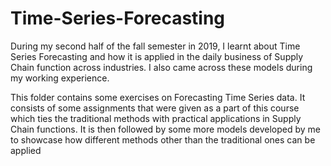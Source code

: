 # Time-Series-Forecasting
During my  second half of the fall semester in 2019, I learnt about Time Series Forecasting and how it is applied in the daily business of Supply Chain function across industries. I also came across these models during my working experience.  

This folder contains some exercises on Forecasting Time Series data. It consists of some assignments that were given as a part of this course which ties the traditional methods with practical applications in Supply Chain functions.  It is then followed by some more models developed by me to showcase how different methods other than the traditional ones can be applied


